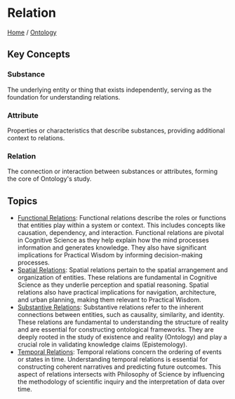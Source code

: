 # Relation

[Home](../../../README.md) / [Ontology](../../../ontology/README.md)

## Key Concepts

### Substance

The underlying entity or thing that exists independently, serving as the foundation for understanding relations.

### Attribute

Properties or characteristics that describe substances, providing additional context to relations.

### Relation

The connection or interaction between substances or attributes, forming the core of Ontology's study.

## Topics

- [Functional Relations](functional_relations/README.md): Functional relations describe the roles or functions that entities play within a system or context. This includes concepts like causation, dependency, and interaction. Functional relations are pivotal in Cognitive Science as they help explain how the mind processes information and generates knowledge. They also have significant implications for Practical Wisdom by informing decision-making processes.
- [Spatial Relations](spatial_relations/README.md): Spatial relations pertain to the spatial arrangement and organization of entities. These relations are fundamental in Cognitive Science as they underlie perception and spatial reasoning. Spatial relations also have practical implications for navigation, architecture, and urban planning, making them relevant to Practical Wisdom.
- [Substantive Relations](substantive_relations/README.md): Substantive relations refer to the inherent connections between entities, such as causality, similarity, and identity. These relations are fundamental to understanding the structure of reality and are essential for constructing ontological frameworks. They are deeply rooted in the study of existence and reality (Ontology) and play a crucial role in validating knowledge claims (Epistemology).
- [Temporal Relations](temporal_relations/README.md): Temporal relations concern the ordering of events or states in time. Understanding temporal relations is essential for constructing coherent narratives and predicting future outcomes. This aspect of relations intersects with Philosophy of Science by influencing the methodology of scientific inquiry and the interpretation of data over time.
